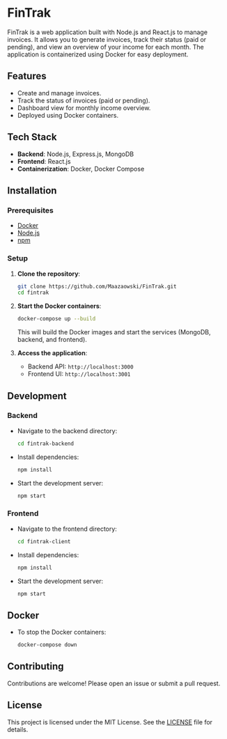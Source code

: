 # FinTrak

FinTrak is a web application built with Node.js and React.js to manage invoices. It allows you to generate invoices, track their status (paid or pending), and view an overview of your income for each month. The application is containerized using Docker for easy deployment.

## Features

- Create and manage invoices.
- Track the status of invoices (paid or pending).
- Dashboard view for monthly income overview.
- Deployed using Docker containers.

## Tech Stack

- **Backend**: Node.js, Express.js, MongoDB
- **Frontend**: React.js
- **Containerization**: Docker, Docker Compose

## Installation

### Prerequisites

- [Docker](https://www.docker.com/)
- [Node.js](https://nodejs.org/)
- [npm](https://www.npmjs.com/)

### Setup

1. **Clone the repository**:
   ```bash
   git clone https://github.com/Maazaowski/FinTrak.git
   cd fintrak
   ```

2. **Start the Docker containers**:
   ```bash
   docker-compose up --build
   ```

   This will build the Docker images and start the services (MongoDB, backend, and frontend).

3. **Access the application**:
   - Backend API: `http://localhost:3000`
   - Frontend UI: `http://localhost:3001`

## Development

### Backend

- Navigate to the backend directory:
  ```bash
  cd fintrak-backend
  ```
- Install dependencies:
  ```bash
  npm install
  ```
- Start the development server:
  ```bash
  npm start
  ```

### Frontend

- Navigate to the frontend directory:
  ```bash
  cd fintrak-client
  ```
- Install dependencies:
  ```bash
  npm install
  ```
- Start the development server:
  ```bash
  npm start
  ```

## Docker

- To stop the Docker containers:
  ```bash
  docker-compose down
  ```

## Contributing

Contributions are welcome! Please open an issue or submit a pull request.

## License

This project is licensed under the MIT License. See the [LICENSE](LICENSE) file for details.
